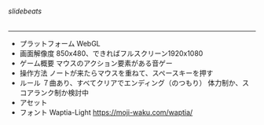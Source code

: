 ###### slidebeats

---

- プラットフォーム WebGL
- 画面解像度 850x480、できればフルスクリーン1920x1080
- ゲーム概要 マウスのアクション要素がある音ゲー
- 操作方法 ノートが来たらマウスを重ねて、スペースキーを押す
- ルール ７曲あり、すべてクリアでエンディング（のつもり）
体力制か、スコアランク制か検討中
- アセット
 - フォント Waptia-Light <https://moji-waku.com/waptia/>
